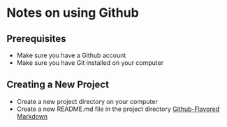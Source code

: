 # Notes on using Github

## Prerequisites

- Make sure you have a Github account
- Make sure you have Git installed on your computer

## Creating a New Project

- Create a new project directory on your computer
- Create a new README.md file in the project directory [Github-Flavored Markdown](https://docs.github.com/en/get-started/writing-on-github/getting-started-with-writing-and-formatting-on-github/basic-writing-and-formatting-syntax)